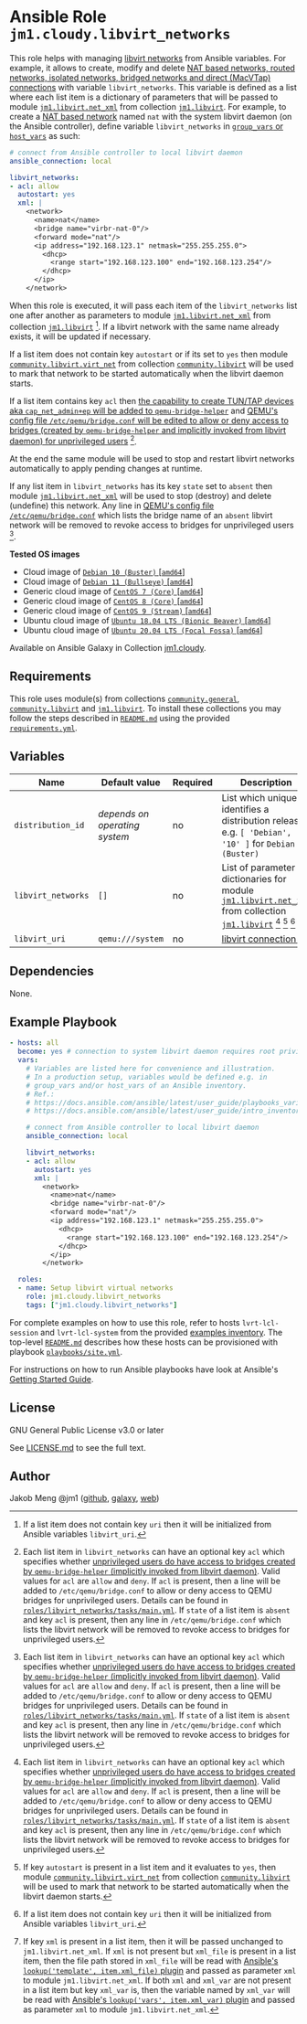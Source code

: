 # Ansible Role `jm1.cloudy.libvirt_networks`

This role helps with managing [libvirt networks][libvirt] from Ansible variables. For example, it allows to create,
modify and delete [NAT based networks, routed networks, isolated networks, bridged networks and direct (MacVTap)
connections][libvirt-format-network] with variable `libvirt_networks`. This variable is defined as a list where each
list item is a dictionary of parameters that will be passed to module [`jm1.libvirt.net_xml`][jm1-libvirt-net-xml] from
collection [`jm1.libvirt`][galaxy-jm1-libvirt]. For example, to create a [NAT based network][libvirt-format-network]
named `nat` with the system libvirt daemon (on the Ansible controller), define variable `libvirt_networks` in
[`group_vars` or `host_vars`][ansible-inventory] as such:

```yml
# connect from Ansible controller to local libvirt daemon
ansible_connection: local

libvirt_networks:
- acl: allow
  autostart: yes
  xml: |
    <network>
      <name>nat</name>
      <bridge name="virbr-nat-0"/>
      <forward mode="nat"/>
      <ip address="192.168.123.1" netmask="255.255.255.0">
        <dhcp>
          <range start="192.168.123.100" end="192.168.123.254"/>
        </dhcp>
      </ip>
    </network>
```

When this role is executed, it will pass each item of the `libvirt_networks` list one after another as parameters to
module [`jm1.libvirt.net_xml`][jm1-libvirt-net-xml] from collection [`jm1.libvirt`][galaxy-jm1-libvirt]
[^libvirt-networks-parameter-uri]. If a libvirt network with the same name already exists, it will be updated if
necessary.

If a list item does not contain key `autostart` or if its set to `yes` then module [`community.libvirt.virt_net`][
community-libvirt-virt-net] from collection [`community.libvirt`][galaxy-community-libvirt] will be used to mark that
network to be started automatically when the libvirt daemon starts.

If a list item contains key `acl` then [the capability to create TUN/TAP devices aka `cap_net_admin+ep` will be added to
`qemu-bridge-helper`][qemu-bridge-helper] and [QEMU's config file `/etc/qemu/bridge.conf` will be edited to allow or
deny access to bridges (created by `qemu-bridge-helper` and implicitly invoked from libvirt daemon) for unprivileged
users][qemu-acl] [^libvirt-networks-parameter-acl].

[qemu-bridge-helper]: https://salsa.debian.org/libvirt-team/libvirt/-/blob/debian/latest/debian/libvirt-daemon.README.Debian#L45

At the end the same module will be used to stop and restart libvirt networks automatically to apply pending changes at
runtime.

If any list item in `libvirt_networks` has its key `state` set to `absent` then module [`jm1.libvirt.net_xml`][
jm1-libvirt-net-xml] will be used to stop (destroy) and delete (undefine) this network. Any line in [QEMU's config file
`/etc/qemu/bridge.conf`][qemu-acl] which lists the bridge name of an `absent` libvirt network will be removed to revoke
access to bridges for unprivileged users [^libvirt-networks-parameter-acl].

[ansible-inventory]: https://docs.ansible.com/ansible/latest/user_guide/intro_inventory.html
[community-libvirt-virt-net]: https://docs.ansible.com/ansible/latest/collections/community/libvirt/virt_net_module.html
[galaxy-community-libvirt]: https://galaxy.ansible.com/community/libvirt
[galaxy-jm1-libvirt]: https://galaxy.ansible.com/jm1/libvirt
[jm1-libvirt-net-xml]: https://github.com/JM1/ansible-collection-jm1-libvirt/blob/master/plugins/modules/net_xml.py
[libvirt]: https://libvirt.org/
[libvirt-format-network]: https://libvirt.org/formatnetwork.html
[galaxy-community-libvirt]: https://galaxy.ansible.com/community/libvirt
[galaxy-jm1-libvirt]: https://galaxy.ansible.com/jm1/libvirt

**Tested OS images**
- Cloud image of [`Debian 10 (Buster)` \[`amd64`\]](https://cdimage.debian.org/cdimage/openstack/current/)
- Cloud image of [`Debian 11 (Bullseye)` \[`amd64`\]](https://cdimage.debian.org/images/cloud/bullseye/latest/)
- Generic cloud image of [`CentOS 7 (Core)` \[`amd64`\]](https://cloud.centos.org/centos/7/images/)
- Generic cloud image of [`CentOS 8 (Core)` \[`amd64`\]](https://cloud.centos.org/centos/8/x86_64/images/)
- Generic cloud image of [`CentOS 9 (Stream)` \[`amd64`\]](https://cloud.centos.org/centos/9-stream/x86_64/images/)
- Ubuntu cloud image of [`Ubuntu 18.04 LTS (Bionic Beaver)` \[`amd64`\]](https://cloud-images.ubuntu.com/bionic/current/)
- Ubuntu cloud image of [`Ubuntu 20.04 LTS (Focal Fossa)` \[`amd64`\]](https://cloud-images.ubuntu.com/focal/)

Available on Ansible Galaxy in Collection [jm1.cloudy](https://galaxy.ansible.com/jm1/cloudy).

## Requirements

This role uses module(s) from collections  [`community.general`][galaxy-community-general], [`community.libvirt`][
galaxy-community-libvirt] and [`jm1.libvirt`][galaxy-jm1-libvirt]. To install these collections you may follow the steps
described in [`README.md`][jm1-cloudy-readme] using the provided [`requirements.yml`][jm1-cloudy-requirements].

[galaxy-community-general]: https://galaxy.ansible.com/community/general
[jm1-cloudy-readme]: ../../README.md
[jm1-cloudy-requirements]: ../../requirements.yml

## Variables

| Name               | Default value                 | Required | Description |
| ------------------ | ----------------------------- | -------- | ----------- |
| `distribution_id`  | *depends on operating system* | no       | List which uniquely identifies a distribution release, e.g. `[ 'Debian', '10' ]` for `Debian 10 (Buster)` |
| `libvirt_networks` | `[]`                          | no       | List of parameter dictionaries for module [`jm1.libvirt.net_xml`][jm1-libvirt-net-xml] from collection [`jm1.libvirt`][galaxy-jm1-libvirt] [^libvirt-networks-parameter-acl] [^libvirt-networks-parameter-autostart] [^libvirt-networks-parameter-uri] [^libvirt-networks-parameter-xml] |
| `libvirt_uri`      | `qemu:///system`              | no       | [libvirt connection uri][libvirt-uri] |

[^libvirt-networks-parameter-acl]: Each list item in `libvirt_networks` can have an optional key `acl` which specifies
whether [unprivileged users do have access to bridges created by `qemu-bridge-helper` (implicitly invoked from libvirt
daemon)][qemu-acl]. Valid values for `acl` are `allow` and `deny`. If `acl` is present, then a line will be added to
`/etc/qemu/bridge.conf` to allow or deny access to QEMU bridges for unprivileged users. Details can be found in
[`roles/libvirt_networks/tasks/main.yml`](tasks/main.yml). If `state` of a list item is `absent` and key `acl` is
present, then any line in `/etc/qemu/bridge.conf` which lists the libvirt network will be removed to revoke access to
bridges for unprivileged users.

[^libvirt-networks-parameter-autostart]: If key `autostart` is present in a list item and it evaluates to `yes`, then
module [`community.libvirt.virt_net`][community-libvirt-virt-net] from collection [`community.libvirt`][
galaxy-community-libvirt] will be used to mark that network to be started automatically when the libvirt daemon starts.

[^libvirt-networks-parameter-uri]: If a list item does not contain key `uri` then it will be initialized from Ansible
variables `libvirt_uri`.

[^libvirt-networks-parameter-xml]: If key `xml` is present in a list item, then it will be passed unchanged to
`jm1.libvirt.net_xml`. If `xml` is not present but `xml_file` is present in a list item, then the file path stored in
`xml_file` will be read with [Ansible's `lookup('template', item.xml_file)` plugin][template-lookup] and passed as
parameter `xml` to module `jm1.libvirt.net_xml`. If both `xml` and `xml_var` are not present in a list item but key
`xml_var` is, then the variable named by `xml_var` will be read with [Ansible's `lookup('vars', item.xml_var)` plugin][
vars-lookup] and passed as parameter `xml` to module `jm1.libvirt.net_xml`.

[qemu-acl]: https://wiki.qemu.org/Features/HelperNetworking
[libvirt-uri]: https://libvirt.org/uri.html
[template-lookup]: https://docs.ansible.com/ansible/latest/collections/ansible/builtin/template_lookup.html
[vars-lookup]: https://docs.ansible.com/ansible/latest/collections/ansible/builtin/vars_lookup.html

## Dependencies

None.

## Example Playbook

```yml
- hosts: all
  become: yes # connection to system libvirt daemon requires root privileges
  vars:
    # Variables are listed here for convenience and illustration.
    # In a production setup, variables would be defined e.g. in
    # group_vars and/or host_vars of an Ansible inventory.
    # Ref.:
    # https://docs.ansible.com/ansible/latest/user_guide/playbooks_variables.html
    # https://docs.ansible.com/ansible/latest/user_guide/intro_inventory.html

    # connect from Ansible controller to local libvirt daemon
    ansible_connection: local

    libvirt_networks:
    - acl: allow
      autostart: yes
      xml: |
        <network>
          <name>nat</name>
          <bridge name="virbr-nat-0"/>
          <forward mode="nat"/>
          <ip address="192.168.123.1" netmask="255.255.255.0">
            <dhcp>
              <range start="192.168.123.100" end="192.168.123.254"/>
            </dhcp>
          </ip>
        </network>

  roles:
  - name: Setup libvirt virtual networks
    role: jm1.cloudy.libvirt_networks
    tags: ["jm1.cloudy.libvirt_networks"]
```

For complete examples on how to use this role, refer to hosts `lvrt-lcl-session` and `lvrt-lcl-system` from the provided
[examples inventory][inventory-example]. The top-level [`README.md`][jm1-cloudy-readme] describes how these hosts can be
provisioned with playbook [`playbooks/site.yml`][playbook-site-yml].

[inventory-example]: ../../inventory/
[playbook-site-yml]: ../../playbooks/site.yml

For instructions on how to run Ansible playbooks have look at Ansible's
[Getting Started Guide](https://docs.ansible.com/ansible/latest/network/getting_started/first_playbook.html).

## License

GNU General Public License v3.0 or later

See [LICENSE.md](../../LICENSE.md) to see the full text.

## Author

Jakob Meng
@jm1 ([github](https://github.com/jm1), [galaxy](https://galaxy.ansible.com/jm1), [web](http://www.jakobmeng.de))
